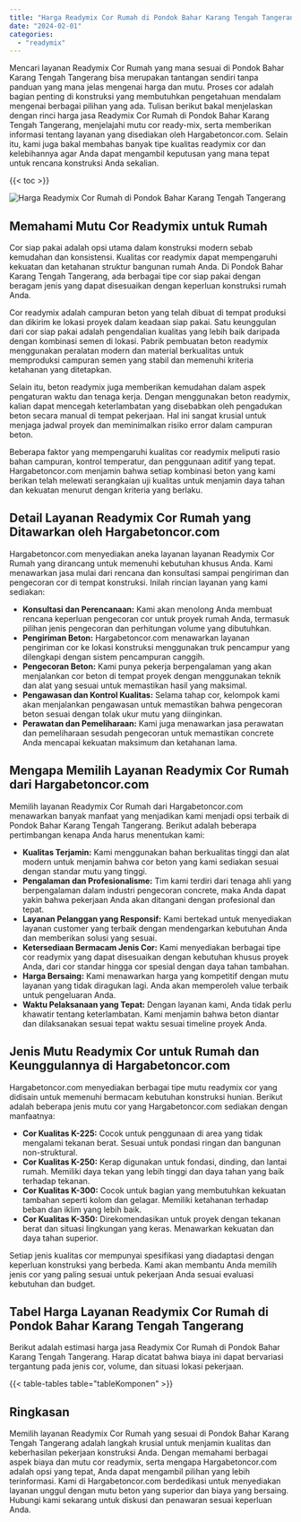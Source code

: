 ```yaml
---
title: "Harga Readymix Cor Rumah di Pondok Bahar Karang Tengah Tangerang"
date: "2024-02-01"
categories: 
  - "readymix"
---
```



Mencari layanan Readymix Cor Rumah yang mana sesuai di Pondok Bahar Karang Tengah Tangerang bisa merupakan tantangan sendiri tanpa panduan yang mana jelas mengenai harga dan mutu. Proses cor adalah bagian penting di konstruksi yang membutuhkan pengetahuan mendalam mengenai berbagai pilihan yang ada. Tulisan berikut bakal menjelaskan dengan rinci harga jasa Readymix Cor Rumah di Pondok Bahar Karang Tengah Tangerang, menjelajahi mutu cor ready-mix, serta memberikan informasi tentang layanan yang disediakan oleh Hargabetoncor.com. Selain itu, kami juga bakal membahas banyak tipe kualitas readymix cor dan kelebihannya agar Anda dapat mengambil keputusan yang mana tepat untuk rencana konstruksi Anda sekalian.

{{< toc >}}

![Harga Readymix Cor Rumah di Pondok Bahar Karang Tengah Tangerang](https://hargareadymixid.github.io/hbc/readymix-hbc%20(16).png)

## Memahami Mutu Cor Readymix untuk Rumah

Cor siap pakai adalah opsi utama dalam konstruksi modern sebab kemudahan dan konsistensi. Kualitas cor readymix dapat mempengaruhi kekuatan dan ketahanan struktur bangunan rumah Anda. Di Pondok Bahar Karang Tengah Tangerang, ada berbagai tipe cor siap pakai dengan beragam jenis yang dapat disesuaikan dengan keperluan konstruksi rumah Anda.

Cor readymix adalah campuran beton yang telah dibuat di tempat produksi dan dikirim ke lokasi proyek dalam keadaan siap pakai. Satu keunggulan dari cor siap pakai adalah pengendalian kualitas yang lebih baik daripada dengan kombinasi semen di lokasi. Pabrik pembuatan beton readymix menggunakan peralatan modern dan material berkualitas untuk memproduksi campuran semen yang stabil dan memenuhi kriteria ketahanan yang ditetapkan.

Selain itu, beton readymix juga memberikan kemudahan dalam aspek pengaturan waktu dan tenaga kerja. Dengan menggunakan beton readymix, kalian dapat mencegah keterlambatan yang disebabkan oleh pengadukan beton secara manual di tempat pekerjaan. Hal ini sangat krusial untuk menjaga jadwal proyek dan meminimalkan risiko error dalam campuran beton.

Beberapa faktor yang mempengaruhi kualitas cor readymix meliputi rasio bahan campuran, kontrol temperatur, dan penggunaan aditif yang tepat. Hargabetoncor.com menjamin bahwa setiap kombinasi beton yang kami berikan telah melewati serangkaian uji kualitas untuk menjamin daya tahan dan kekuatan menurut dengan kriteria yang berlaku.

## Detail Layanan Readymix Cor Rumah yang Ditawarkan oleh Hargabetoncor.com

Hargabetoncor.com menyediakan aneka layanan layanan Readymix Cor Rumah yang dirancang untuk memenuhi kebutuhan khusus Anda. Kami menawarkan jasa mulai dari rencana dan konsultasi sampai pengiriman dan pengecoran cor di tempat konstruksi. Inilah rincian layanan yang kami sediakan:

- **Konsultasi dan Perencanaan:** Kami akan menolong Anda membuat rencana keperluan pengecoran cor untuk proyek rumah Anda, termasuk pilihan jenis pengecoran dan perhitungan volume yang dibutuhkan.
- **Pengiriman Beton:** Hargabetoncor.com menawarkan layanan pengiriman cor ke lokasi konstruksi menggunakan truk pencampur yang dilengkapi dengan sistem pencampuran canggih.
- **Pengecoran Beton:** Kami punya pekerja berpengalaman yang akan menjalankan cor beton di tempat proyek dengan menggunakan teknik dan alat yang sesuai untuk memastikan hasil yang maksimal.
- **Pengawasan dan Kontrol Kualitas:** Selama tahap cor, kelompok kami akan menjalankan pengawasan untuk memastikan bahwa pengecoran beton sesuai dengan tolak ukur mutu yang diinginkan.
- **Perawatan dan Pemeliharaan:** Kami juga menawarkan jasa perawatan dan pemeliharaan sesudah pengecoran untuk memastikan concrete Anda mencapai kekuatan maksimum dan ketahanan lama.

## Mengapa Memilih Layanan Readymix Cor Rumah dari Hargabetoncor.com

Memilih layanan Readymix Cor Rumah dari Hargabetoncor.com menawarkan banyak manfaat yang menjadikan kami menjadi opsi terbaik di Pondok Bahar Karang Tengah Tangerang. Berikut adalah beberapa pertimbangan kenapa Anda harus menentukan kami:

- **Kualitas Terjamin:** Kami menggunakan bahan berkualitas tinggi dan alat modern untuk menjamin bahwa cor beton yang kami sediakan sesuai dengan standar mutu yang tinggi.
- **Pengalaman dan Profesionalisme:** Tim kami terdiri dari tenaga ahli yang berpengalaman dalam industri pengecoran concrete, maka Anda dapat yakin bahwa pekerjaan Anda akan ditangani dengan profesional dan tepat.
- **Layanan Pelanggan yang Responsif:** Kami bertekad untuk menyediakan layanan customer yang terbaik dengan mendengarkan kebutuhan Anda dan memberikan solusi yang sesuai.
- **Ketersediaan Bermacam Jenis Cor:** Kami menyediakan berbagai tipe cor readymix yang dapat disesuaikan dengan kebutuhan khusus proyek Anda, dari cor standar hingga cor spesial dengan daya tahan tambahan.
- **Harga Bersaing:** Kami menawarkan harga yang kompetitif dengan mutu layanan yang tidak diragukan lagi. Anda akan memperoleh value terbaik untuk pengeluaran Anda.
- **Waktu Pelaksanaan yang Tepat:** Dengan layanan kami, Anda tidak perlu khawatir tentang keterlambatan. Kami menjamin bahwa beton diantar dan dilaksanakan sesuai tepat waktu sesuai timeline proyek Anda.

## Jenis Mutu Readymix Cor untuk Rumah dan Keunggulannya di Hargabetoncor.com

Hargabetoncor.com menyediakan berbagai tipe mutu readymix cor yang didisain untuk memenuhi bermacam kebutuhan konstruksi hunian. Berikut adalah beberapa jenis mutu cor yang Hargabetoncor.com sediakan dengan manfaatnya:

- **Cor Kualitas K-225:** Cocok untuk penggunaan di area yang tidak mengalami tekanan berat. Sesuai untuk pondasi ringan dan bangunan non-struktural.
- **Cor Kualitas K-250:** Kerap digunakan untuk fondasi, dinding, dan lantai rumah. Memiliki daya tekan yang lebih tinggi dan daya tahan yang baik terhadap tekanan.
- **Cor Kualitas K-300:** Cocok untuk bagian yang membutuhkan kekuatan tambahan seperti kolom dan gelagar. Memiliki ketahanan terhadap beban dan iklim yang lebih baik.
- **Cor Kualitas K-350:** Direkomendasikan untuk proyek dengan tekanan berat dan situasi lingkungan yang keras. Menawarkan kekuatan dan daya tahan superior.

Setiap jenis kualitas cor mempunyai spesifikasi yang diadaptasi dengan keperluan konstruksi yang berbeda. Kami akan membantu Anda memilih jenis cor yang paling sesuai untuk pekerjaan Anda sesuai evaluasi kebutuhan dan budget.

## Tabel Harga Layanan Readymix Cor Rumah di Pondok Bahar Karang Tengah Tangerang

Berikut adalah estimasi harga jasa Readymix Cor Rumah di Pondok Bahar Karang Tengah Tangerang. Harap dicatat bahwa biaya ini dapat bervariasi tergantung pada jenis cor, volume, dan situasi lokasi pekerjaan.

{{< table-tables table="tableKomponen" >}}

## Ringkasan

Memilih layanan Readymix Cor Rumah yang sesuai di Pondok Bahar Karang Tengah Tangerang adalah langkah krusial untuk menjamin kualitas dan keberhasilan pekerjaan konstruksi Anda. Dengan memahami berbagai aspek biaya dan mutu cor readymix, serta mengapa Hargabetoncor.com adalah opsi yang tepat, Anda dapat mengambil pilihan yang lebih terinformasi. Kami di Hargabetoncor.com berdedikasi untuk menyediakan layanan unggul dengan mutu beton yang superior dan biaya yang bersaing. Hubungi kami sekarang untuk diskusi dan penawaran sesuai keperluan Anda.
